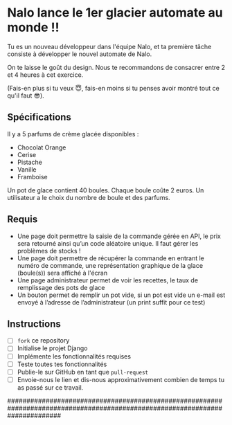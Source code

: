 # Nalo lance le 1er glacier automate au monde !!

Tu es un nouveau développeur dans l'équipe Nalo, et ta première tâche consiste à développer le nouvel automate de Nalo.

On te laisse le goût du design. Nous te recommandons de consacrer entre 2 et 4 heures à cet exercice.

(Fais-en plus si tu veux 😇, fais-en moins si tu penses avoir montré tout ce qu'il faut 😎).

## Spécifications

Il y a 5 parfums de crème glacée disponibles :

- Chocolat Orange
- Cerise
- Pistache
- Vanille
- Framboise

Un pot de glace contient 40 boules.
Chaque boule coûte 2 euros.
Un utilisateur a le choix du nombre de boule et des parfums.

## Requis

- Une page doit permettre la saisie de la commande gérée en API, le prix sera retourné ainsi qu’un code aléatoire unique. Il faut gérer les problèmes de stocks !
- Une page doit permettre de récupérer la commande en entrant le numéro de commande, une représentation graphique de la glace (boule(s)) sera affiché à l'écran
- Une page administrateur permet de voir les recettes, le taux de remplissage des pots de glace
- Un bouton permet de remplir un pot vide, si un pot est vide un e-mail est envoyé à l’adresse de l’administrateur (un print suffit pour ce test)

## Instructions

- [ ] `fork` ce repository
- [ ] Initialise le projet Django
- [ ] Implémente les fonctionnalités requises
- [ ] Teste toutes tes fonctionnalités
- [ ] Publie-le sur GitHub en tant que `pull-request`
- [ ] Envoie-nous le lien et dis-nous approximativement combien de temps tu as passé sur ce travail.

##############################################################################################################################

